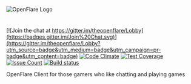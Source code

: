 ![OpenFlare Logo](https://vortex1409.com/openflare.png)
# 
[![Join the chat at https://gitter.im/theopenflare/Lobby](https://badges.gitter.im/Join%20Chat.svg)](https://gitter.im/theopenflare/Lobby?utm_source=badge&utm_medium=badge&utm_campaign=pr-badge&utm_content=badge) [![Code Climate](https://codeclimate.com/github/TheOpenFlare/OpenFlareClient/badges/gpa.svg)](https://codeclimate.com/github/TheOpenFlare/OpenFlareClient) [![Test Coverage](https://codeclimate.com/github/TheOpenFlare/OpenFlareClient/badges/coverage.svg)](https://codeclimate.com/github/TheOpenFlare/OpenFlareClient/coverage) [![Issue Count](https://codeclimate.com/github/TheOpenFlare/OpenFlareClient/badges/issue_count.svg)](https://codeclimate.com/github/TheOpenFlare/OpenFlareClient) [![Build status](https://ci.appveyor.com/api/projects/status/wbh9x22v16b1c11a?svg=true)](https://ci.appveyor.com/project/vortex1409/openflareclient)

OpenFlare Client for those gamers who like chatting and playing games
